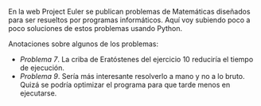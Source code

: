 En la web Project Euler se publican problemas de Matemáticas diseñados para ser resueltos por programas informáticos. Aquí voy subiendo poco a poco soluciones de estos problemas usando Python.

Anotaciones sobre algunos de los problemas:
- *Problema 7*. La criba de Eratóstenes del ejercicio 10 reduciría el tiempo de ejecución.
- *Problema 9*. Sería más interesante resolverlo a mano y no a lo bruto. Quizá se podría optimizar el programa para que tarde menos en ejecutarse.